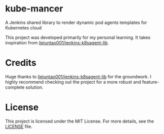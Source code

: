 # kube-mancer
A Jenkins shared library to render dynamic pod agents templates for Kubernetes cloud 

This project was developed primarily for my personal learning. It takes inspiration from [liejuntao001/jenkins-k8sagent-lib](https://github.com/liejuntao001/jenkins-k8sagent-lib.git).

# Credits
Huge thanks to [liejuntao001/jenkins-k8sagent-lib](https://github.com/liejuntao001/jenkins-k8sagent-lib.git) for the groundwork. I highly recommend checking out the project for a more robust and feature-complete solution.

# License
This project is licensed under the MIT License. For more details, see the [LICENSE](LICENSE) file.
